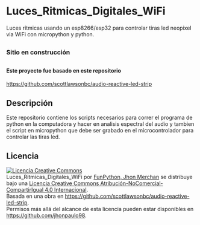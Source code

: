 # Luces_Ritmicas_Digitales_WiFi

Luces rítmicas usando un esp8266/esp32 para controlar tiras led neopixel via WiFi con micropython y python.
##
### Sitio en construcción
##


#### Este proyecto fue basado en este repositorio
https://github.com/scottlawsonbc/audio-reactive-led-strip

## Descripción
Este repositorio contiene los scripts necesarios para correr el programa  de python en la computadora y hacer en analisis espectral del audio y tambien el script en micropython que debe ser grabado en el microcontrolador para controlar las tiras led.



## Licencia

<a rel="license" href="http://creativecommons.org/licenses/by-nc-sa/4.0/"><img alt="Licencia Creative Commons" style="border-width:0" src="https://i.creativecommons.org/l/by-nc-sa/4.0/88x31.png" /></a><br /><span xmlns:dct="http://purl.org/dc/terms/" property="dct:title">Luces_Ritmicas_Digitales_WiFi</span> por <a xmlns:cc="http://creativecommons.org/ns#" href="https://github.com/jhonpaulo98/Luces_Ritmicas_Digitales_WiFi" property="cc:attributionName" rel="cc:attributionURL">FunPython, Jhon Merchan</a> se distribuye bajo una <a rel="license" href="http://creativecommons.org/licenses/by-nc-sa/4.0/">Licencia Creative Commons Atribución-NoComercial-CompartirIgual 4.0 Internacional</a>.<br />Basada en una obra en <a xmlns:dct="http://purl.org/dc/terms/" href="https://github.com/scottlawsonbc/audio-reactive-led-strip" rel="dct:source">https://github.com/scottlawsonbc/audio-reactive-led-strip</a>.<br />Permisos más allá del alcance de esta licencia pueden estar disponibles en <a xmlns:cc="http://creativecommons.org/ns#" href="https://github.com/jhonpaulo98" rel="cc:morePermissions">https://github.com/jhonpaulo98</a>.

